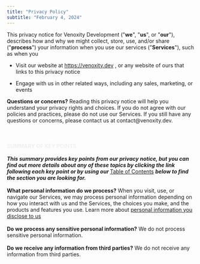 ```yaml
---
title: "Privacy Policy"
subtitle: "February 4, 2024"
---
```


<div>
    <span class="body_text">
        This privacy notice for Venoxity Development ("<strong>we</strong>", "<strong>us</strong>", or "<strong>our</strong>"), describes how and why we might collect, store, use, and/or share ("<strong>process</strong>") your information when you use our services ("<strong>Services</strong>"), such as when you
    </span>
</div>
<ul class="menu-list">
    <li class="menu-item">
        Visit our website at
        <span class="body_text">
            <a href="https://venoxity.dev" target="_blank" class="link">https://venoxity.dev</a>
        </span>
        , or any website of ours that links to this privacy notice
    </li>
</ul>
<ul class="menu-list">
    <li class="menu-item">
        Engage with us in other related ways, including any sales, marketing, or events
    </li>
</ul>
<div>
    <span class="body_text">
        <strong>Questions or concerns?</strong> Reading this privacy notice will help you understand your privacy rights and choices. If you do not agree with our policies and practices, please do not use our Services. If you still have any questions or concerns, please contact us at contact@venoxity.dev.
    </span>
</div>
<br />
<br />
<br />
<div>
    <strong>
        <span style="color: rgba(238, 237, 238, .87);">
            SUMMARY OF KEY POINTS
        </span>
    </strong>
</div>
<br />
<div>
    <strong>
        <span class="body_text">
            <em>
                This summary provides key points from our privacy notice, but you can find out more details about any of these topics by clicking the link following each key point or by using our
            </em>
        </span>
    </strong>
    <span class="body_text">
        <a href="#toc" target="_blank" class="link">Table of Contents</a>
    </span>
    <span class="body_text">
        <strong>
            <em>
                below to find the section you are looking for.
            </em>
        </strong>
    </span>
</div>
<br />
<div>
    <span class="body_text">
        <strong>What personal information do we process?</strong>
        When you visit, use, or navigate our Services, we may process personal information depending on how you interact with us and the Services, the choices you make, and the products and features you use. Learn more about
    </span>
    <span class="body_text">
        <a href="#personalinfo" target="_blank" class="link">personal information you disclose to us</a>
    </span>
</div>
<br />
<div>
    <span class="body_text">
        <strong>Do we process any sensitive personal information?</strong>
        We do not process sensitive personal information.
    </span>
</div>
<br />
<div>
    <span class="body_text">
        <strong>Do we receive any information from third parties?</strong>
        We do not receive any information from third parties.
    </span>
</div>
